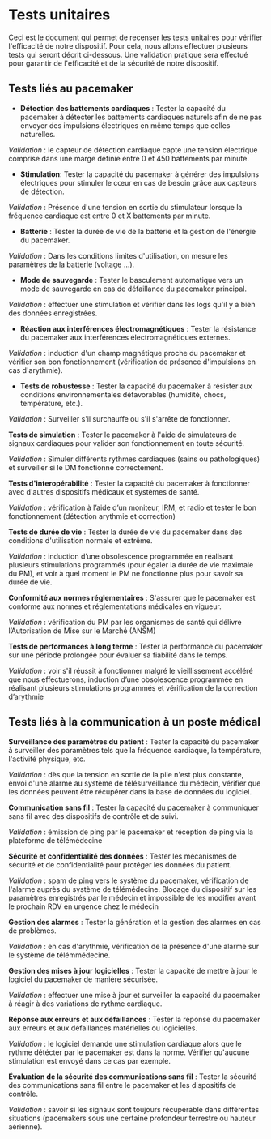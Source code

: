 **Tests unitaires**
===================

Ceci est le document qui permet de recenser les tests unitaires pour vérifier l'efficacité de notre dispositif. Pour cela, nous allons effectuer plusieurs tests qui seront décrit ci-dessous. Une validation pratique sera effectué pour garantir de l'efficacité et de la sécurité de notre dispositif.

**Tests liés au pacemaker**
----------------------------

- **Détection des battements cardiaques** : Tester la capacité du pacemaker à détecter les battements cardiaques naturels afin de ne pas envoyer des impulsions électriques en même temps que celles naturelles. 

*Validation* : le capteur de détection cardiaque capte une tension électrique comprise dans une marge définie entre 0 et 450 battements par minute.

- **Stimulation**: Tester la capacité du pacemaker à générer des impulsions électriques pour stimuler le cœur en cas de besoin grâce aux capteurs de détection.

*Validation* : Présence d'une tension en sortie du stimulateur lorsque la fréquence cardiaque est entre 0 et X battements par minute.

- **Batterie** : Tester la durée de vie de la batterie et la gestion de l'énergie du pacemaker.

*Validation* : Dans les conditions limites d'utilisation, on mesure les paramètres de la batterie (voltage ...).

- **Mode de sauvegarde** : Tester le basculement automatique vers un mode de sauvegarde en cas de défaillance du pacemaker principal. 

*Validation* : effectuer une stimulation et vérifier dans les logs qu'il y a bien des données enregistrées.

- **Réaction aux interférences électromagnétiques** : Tester la résistance du pacemaker aux interférences électromagnétiques externes.

*Validation* : induction d'un champ magnétique proche du pacemaker et vérifier son bon fonctionnement (vérification de présence d'impulsions en cas d'arythmie).

- **Tests de robustesse** : Tester la capacité du pacemaker à résister aux conditions environnementales défavorables (humidité, chocs, température, etc.).

*Validation* : Surveiller s'il surchauffe ou s'il s'arrête de fonctionner.

**Tests de simulation** : Tester le pacemaker à l'aide de simulateurs de signaux cardiaques pour valider son fonctionnement en toute sécurité.

*Validation* : Simuler différents rythmes cardiaques (sains ou pathologiques) et surveiller si le DM fonctionne correctement.

**Tests d'interopérabilité** : Tester la capacité du pacemaker à fonctionner avec d'autres dispositifs médicaux et systèmes de santé.

*Validation* : vérification à l’aide d’un moniteur, IRM, et radio et tester le bon fonctionnement (détection arythmie et correction)

**Tests de durée de vie** : Tester la durée de vie du pacemaker dans des conditions d'utilisation normale et extrême. 

*Validation* : induction d’une obsolescence programmée en réalisant plusieurs stimulations programmés (pour égaler la durée de vie maximale du PM), et voir à quel moment le PM ne fonctionne plus pour savoir sa durée de vie.

**Conformité aux normes réglementaires** : S'assurer que le pacemaker est conforme aux normes et réglementations médicales en vigueur.

*Validation* : vérification du PM par les organismes de santé qui délivre l’Autorisation de Mise sur le Marché (ANSM)


**Tests de performances à long terme** : Tester la performance du pacemaker sur une période prolongée pour évaluer sa fiabilité dans le temps.

*Validation* : voir s'il réussit à fonctionner malgré le vieillissement accéléré que nous effectuerons, induction d’une obsolescence programmée en réalisant plusieurs stimulations programmés et vérification de la correction d’arythmie


**Tests liés à la communication à un poste médical**
----------------------------------------------------

**Surveillance des paramètres du patient** : Tester la capacité du pacemaker à surveiller des paramètres tels que la fréquence cardiaque, la température, l'activité physique, etc. 

*Validation* : dès que la tension en sortie de la pile n'est plus constante, envoi d'une alarme au système de télésurveillance du médecin, vérifier que les données peuvent être récupérer dans la base de données du logiciel.

**Communication sans fil** : Tester la capacité du pacemaker à communiquer sans fil avec des dispositifs de contrôle et de suivi. 

*Validation* : émission de ping par le pacemaker et réception de ping via la plateforme de télémédecine

**Sécurité et confidentialité des données** : Tester les mécanismes de sécurité et de confidentialité pour protéger les données du patient. 

*Validation* : spam de ping vers le système du pacemaker, vérification de l'alarme auprès du système de télémédecine. Blocage du dispositif sur les paramètres enregistrés par le médecin et impossible de les modifier avant le prochain RDV en urgence chez le médecin

**Gestion des alarmes** : Tester la génération et la gestion des alarmes en cas de problèmes. 

*Validation* : en cas d'arythmie, vérification de la présence d'une alarme sur le système de télémmédecine.

**Gestion des mises à jour logicielles** : Tester la capacité de mettre à jour le logiciel du pacemaker de manière sécurisée. 

*Validation* : effectuer une mise à jour et surveiller la capacité du pacemaker à réagir à des variations de rythme cardiaque.

**Réponse aux erreurs et aux défaillances** : Tester la réponse du pacemaker aux erreurs et aux défaillances matérielles ou logicielles.

*Validation* : le logiciel demande une stimulation cardiaque alors que le rythme détécter par le pacemaker est dans la norme. Vérifier qu'aucune stimulation est envoyé dans ce cas par exemple.

**Évaluation de la sécurité des communications sans fil** : Tester la sécurité des communications sans fil entre le pacemaker et les dispositifs de contrôle.

*Validation* : savoir si les signaux sont toujours récupérable dans différentes situations (pacemakers sous une certaine profondeur terrestre ou hauteur aérienne).


